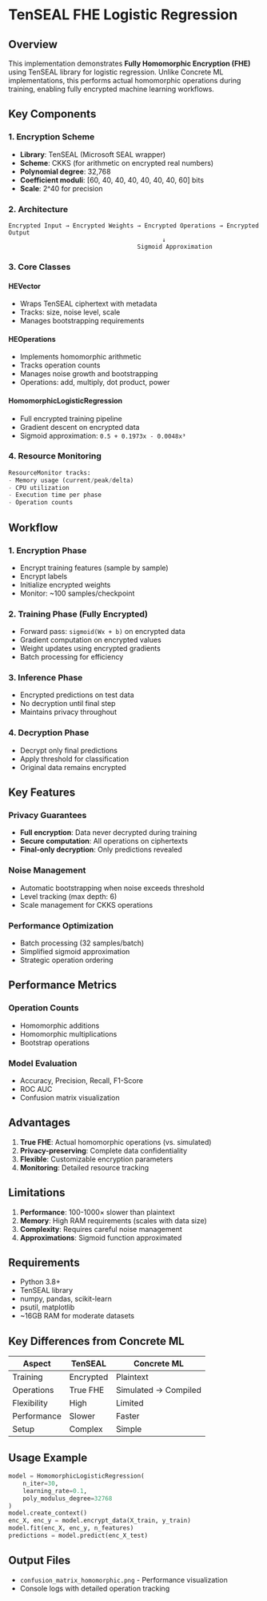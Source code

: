 # TenSEAL FHE Logistic Regression

## Overview
This implementation demonstrates **Fully Homomorphic Encryption (FHE)** using TenSEAL library for logistic regression. Unlike Concrete ML implementations, this performs actual homomorphic operations during training, enabling fully encrypted machine learning workflows.

## Key Components

### 1. Encryption Scheme
- **Library**: TenSEAL (Microsoft SEAL wrapper)
- **Scheme**: CKKS (for arithmetic on encrypted real numbers)
- **Polynomial degree**: 32,768
- **Coefficient moduli**: [60, 40, 40, 40, 40, 40, 40, 60] bits
- **Scale**: 2^40 for precision

### 2. Architecture
```
Encrypted Input → Encrypted Weights → Encrypted Operations → Encrypted Output
                                           ↓
                                    Sigmoid Approximation
```

### 3. Core Classes

#### HEVector
- Wraps TenSEAL ciphertext with metadata
- Tracks: size, noise level, scale
- Manages bootstrapping requirements

#### HEOperations
- Implements homomorphic arithmetic
- Tracks operation counts
- Manages noise growth and bootstrapping
- Operations: add, multiply, dot product, power

#### HomomorphicLogisticRegression
- Full encrypted training pipeline
- Gradient descent on encrypted data
- Sigmoid approximation: `0.5 + 0.1973x - 0.0048x³`

### 4. Resource Monitoring
```python
ResourceMonitor tracks:
- Memory usage (current/peak/delta)
- CPU utilization
- Execution time per phase
- Operation counts
```

## Workflow

### 1. Encryption Phase
- Encrypt training features (sample by sample)
- Encrypt labels
- Initialize encrypted weights
- Monitor: ~100 samples/checkpoint

### 2. Training Phase (Fully Encrypted)
- Forward pass: `sigmoid(Wx + b)` on encrypted data
- Gradient computation on encrypted values
- Weight updates using encrypted gradients
- Batch processing for efficiency

### 3. Inference Phase
- Encrypted predictions on test data
- No decryption until final step
- Maintains privacy throughout

### 4. Decryption Phase
- Decrypt only final predictions
- Apply threshold for classification
- Original data remains encrypted

## Key Features

### Privacy Guarantees
- **Full encryption**: Data never decrypted during training
- **Secure computation**: All operations on ciphertexts
- **Final-only decryption**: Only predictions revealed

### Noise Management
- Automatic bootstrapping when noise exceeds threshold
- Level tracking (max depth: 6)
- Scale management for CKKS operations

### Performance Optimization
- Batch processing (32 samples/batch)
- Simplified sigmoid approximation
- Strategic operation ordering

## Performance Metrics

### Operation Counts
- Homomorphic additions
- Homomorphic multiplications
- Bootstrap operations

### Model Evaluation
- Accuracy, Precision, Recall, F1-Score
- ROC AUC
- Confusion matrix visualization

## Advantages
1. **True FHE**: Actual homomorphic operations (vs. simulated)
2. **Privacy-preserving**: Complete data confidentiality
3. **Flexible**: Customizable encryption parameters
4. **Monitoring**: Detailed resource tracking

## Limitations
1. **Performance**: 100-1000× slower than plaintext
2. **Memory**: High RAM requirements (scales with data size)
3. **Complexity**: Requires careful noise management
4. **Approximations**: Sigmoid function approximated

## Requirements
- Python 3.8+
- TenSEAL library
- numpy, pandas, scikit-learn
- psutil, matplotlib
- ~16GB RAM for moderate datasets

## Key Differences from Concrete ML
| Aspect | TenSEAL | Concrete ML |
|--------|---------|-------------|
| Training | Encrypted | Plaintext |
| Operations | True FHE | Simulated → Compiled |
| Flexibility | High | Limited |
| Performance | Slower | Faster |
| Setup | Complex | Simple |

## Usage Example
```python
model = HomomorphicLogisticRegression(
    n_iter=30,
    learning_rate=0.1,
    poly_modulus_degree=32768
)
model.create_context()
enc_X, enc_y = model.encrypt_data(X_train, y_train)
model.fit(enc_X, enc_y, n_features)
predictions = model.predict(enc_X_test)
```

## Output Files
- `confusion_matrix_homomorphic.png` - Performance visualization
- Console logs with detailed operation tracking
